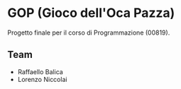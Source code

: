 # GOP (Gioco dell'Oca Pazza)
Progetto finale per il corso di Programmazione (00819).

## Team
- Raffaello Balica
- Lorenzo Niccolai

